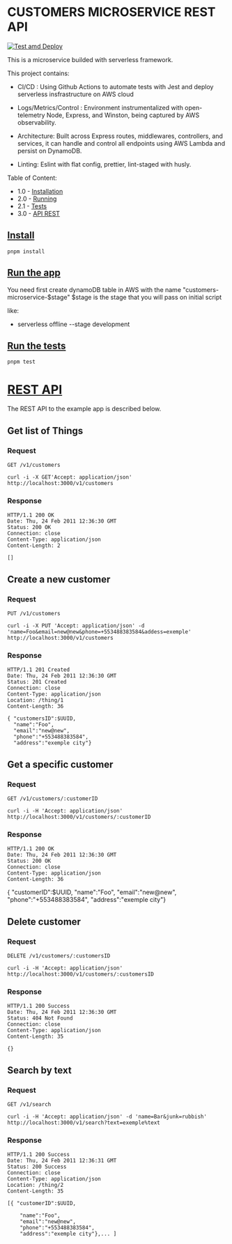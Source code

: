 # CUSTOMERS MICROSERVICE REST API

[![Test amd Deploy](https://github.com/raferdev/express_microservice/actions/workflows/deploy.yml/badge.svg)](https://github.com/raferdev/express_microservice/actions/workflows/deploy.yml)

This is a microservice builded with serverless framework.

This project contains:

- CI/CD : Using Github Actions to automate tests with Jest and deploy serverless insfrastructure on AWS cloud

- Logs/Metrics/Control : Environment instrumentalized with open-telemetry Node, Express, and Winston, being captured by AWS observability.

- Architecture: Built across Express routes, middlewares, controllers, and services, it can handle and control all endpoints using AWS Lambda and persist on DynamoDB.

- Linting: Eslint with flat config, prettier, lint-staged with husly.

Table of Content:

- 1.0 - [Installation](#install)
- 2.0 - [Running](#run)
- 2.1 - [Tests](#run-tests)
- 3.0 - [API REST](#api-rest)

## [Install](#install)

    pnpm install

## [Run the app](#run)

You need first create dynamoDB table in AWS with the name "customers-microservice-$stage"
$stage is the stage that you will pass on initial script

like:

 - serverless offline --stage development

## [Run the tests](#run-tests)

    pnpm test

# [REST API](#api-rest)

The REST API to the example app is described below.

## Get list of Things

### Request

`GET /v1/customers`

    curl -i -X GET'Accept: application/json' http://localhost:3000/v1/customers

### Response

    HTTP/1.1 200 OK
    Date: Thu, 24 Feb 2011 12:36:30 GMT
    Status: 200 OK
    Connection: close
    Content-Type: application/json
    Content-Length: 2

    []

## Create a new customer

### Request

`PUT /v1/customers`

    curl -i -X PUT 'Accept: application/json' -d 'name=Foo&email=new@new&phone=+553488383584&addess=exemple' http://localhost:3000/v1/customers

### Response

    HTTP/1.1 201 Created
    Date: Thu, 24 Feb 2011 12:36:30 GMT
    Status: 201 Created
    Connection: close
    Content-Type: application/json
    Location: /thing/1
    Content-Length: 36

    { "customersID":$UUID,
      "name":"Foo",
      "email":"new@new",
      "phone":"+553488383584",
      "address":"exemple city"}

## Get a specific customer

### Request

`GET /v1/customers/:customerID`

    curl -i -H 'Accept: application/json' http://localhost:3000/v1/customers/:customerID

### Response

    HTTP/1.1 200 OK
    Date: Thu, 24 Feb 2011 12:36:30 GMT
    Status: 200 OK
    Connection: close
    Content-Type: application/json
    Content-Length: 36

{ "customerID":$UUID,
"name":"Foo",
"email":"new@new",
"phone":"+553488383584",
"address":"exemple city"}

## Delete customer

### Request

`DELETE /v1/customers/:customersID`

    curl -i -H 'Accept: application/json' http://localhost:3000/v1/customers/:customersID

### Response

    HTTP/1.1 200 Success
    Date: Thu, 24 Feb 2011 12:36:30 GMT
    Status: 404 Not Found
    Connection: close
    Content-Type: application/json
    Content-Length: 35

    {}

## Search by text

### Request

`GET /v1/search`

    curl -i -H 'Accept: application/json' -d 'name=Bar&junk=rubbish' http://localhost:3000/v1/search?text=exemple%text

### Response

    HTTP/1.1 200 Success
    Date: Thu, 24 Feb 2011 12:36:31 GMT
    Status: 200 Success
    Connection: close
    Content-Type: application/json
    Location: /thing/2
    Content-Length: 35

    [{ "customerID":$UUID,

        "name":"Foo",
        "email":"new@new",
        "phone":"+553488383584",
        "address":"exemple city"},... ]
